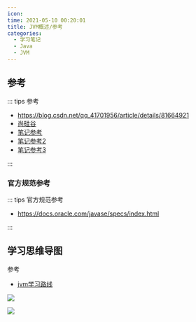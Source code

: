 ```yaml
---
icon: 
time: 2021-05-10 00:20:01
title: JVM概述/参考
categories: 
  - 学习笔记
  - Java
  - JVM
---
```




## 参考

::: tips 参考

- https://blog.csdn.net/qq_41701956/article/details/81664921
- [尚硅谷](https://www.bilibili.com/video/BV1PJ411n7xZ)
- [笔记参考](https://blog.csdn.net/TZ845195485/article/details/93238857)
- [笔记参考2](https://juejin.cn/post/6844904095937986567)
- [笔记参考3](https://juejin.cn/post/6844904095937986567)

:::



### 官方规范参考

::: tips 官方规范参考

- https://docs.oracle.com/javase/specs/index.html

:::



## 学习思维导图

参考

- [jvm学习路线](https://blog.csdn.net/CSDN_WHS/article/details/102728250?utm_medium=distribute.pc_relevant.none-task-blog-2%7Edefault%7EBlogCommendFromMachineLearnPai2%7Edefault-2.control&depth_1-utm_source=distribute.pc_relevant.none-task-blog-2%7Edefault%7EBlogCommendFromMachineLearnPai2%7Edefault-2.control)



![](https://img-blog.csdnimg.cn/20191024174120206.jpg?x-oss-process=image/watermark,type_ZmFuZ3poZW5naGVpdGk,shadow_10,text_aHR0cHM6Ly9ibG9nLmNzZG4ubmV0L0NTRE5fV0hT,size_16,color_FFFFFF,t_70)



![](https://img-blog.csdnimg.cn/2020052921054496.png?x-oss-process=image/watermark,type_ZmFuZ3poZW5naGVpdGk,shadow_10,text_aHR0cHM6Ly9ibG9nLmNzZG4ubmV0L3FxXzQzNDMxMTcx,size_16,color_FFFFFF,t_70)



